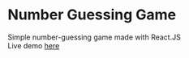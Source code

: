 # Number Guessing Game
Simple number-guessing game made with React.JS <br>
Live demo [here](https://carmentandadjaja.github.io/#projects) 
